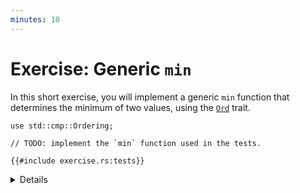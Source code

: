```yaml
---
minutes: 10
---
```


# Exercise: Generic `min`

In this short exercise, you will implement a generic `min` function that
determines the minimum of two values, using the [`Ord`] trait.

```rust,editable
use std::cmp::Ordering;

// TODO: implement the `min` function used in the tests.

{{#include exercise.rs:tests}}
```

<details>

- Show students the [`Ord`] trait and [`Ordering`] enum.

</details>

[`Ord`]: https://doc.rust-lang.org/stable/std/cmp/trait.Ord.html
[`Ordering`]: https://doc.rust-lang.org/stable/std/cmp/enum.Ordering.html
